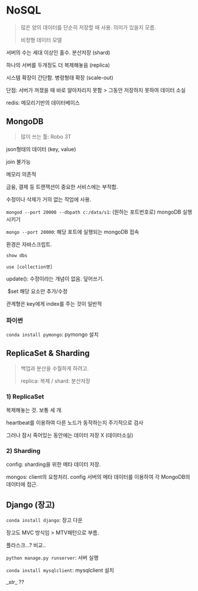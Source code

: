 # NoSQL

>많은 양의 데이터를 단순히 저장할 때 사용. 의미가 있을지 모름.
>
>비정형 데이터 모델



서버의 수는 세대 이상인 홀수. 분산저장 (shard)

하나의 서버를 두개정도 더 복제해놓음 (replica)

시스템 확장이 간단함. 병령형태 확장 (scale-out)

단점: 서버가 꺼졌을 때 바로 알아차리지 못함 > 그동안 저장하지 못하여 데이터 소실



redis: 메모리기반의 데이터베이스





## MongoDB

> 많이 쓰는 툴: Robo 3T

json형태의 데이터 (key, value)

join 불가능

메모리 의존적

금융, 결제 등 트랜잭션이 중요한 서비스에는 부적합.

수정이나 삭제가 거의 없는 작업에 사용.



`mongod --port 20000 --dbpath c:/data/s1`: (원하는 포트번호로) mongoDB 실행시키기

`mongo --port 20000`: 해당 포트에 실행되는 mongoDB 접속



환경은 자바스크립트.

`show dbs`

`use [collection명]`



update(): 수정이라는 개념이 없음. 덮어쓰기.

​	$set 해당 요소만 추가/수정



관계형은 key에게 index를 주는 것이 일반적



### 파이썬

`conda install pymongo`: pymongo 설치



## ReplicaSet & Sharding

> 백업과 분산을 수월하게 하려고.
>
> replica: 복제 / shard: 분산저장



### 1) ReplicaSet

복제해놓는 것. 보통 세 개.

heartbeat를 이용하여 다른 노드가 동작하는지 주기적으로 검사

그러나 잠시 죽어있는 동안에는 데이터 저장 X (데이터소실)



### 2) Sharding

config: sharding을 위한 메타 데이터 저장.

mongos: client의 요청처리. config 서버의 메타 데이터를 이용하여 각 MongoDB의 데이터에 접근.





## Django (장고)

`conda install django`: 장고 다운

장고도 MVC 방식임 > MTV패턴으로 부름.



플라스크...? 비교..



`python manage.py runserver`: 서버 실행



`conda install mysqlclient`: mysqlclient 설치



\__str__  ??